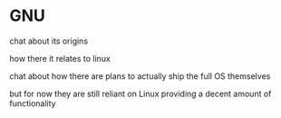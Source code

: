# GNU

chat about its origins

how there it relates to linux

chat about how there are plans to actually ship the full OS themselves

but for now they are still reliant on Linux providing a decent amount of functionality

